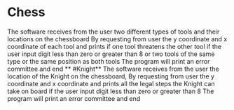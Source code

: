 # Chess
The software receives from the user two different types of tools and their locations on the chessboard
      By requesting from user the y coordinate and x coordinate of each tool and prints if one tool threatens the other tool
      if the user input digit less than zero or greater than 8 or two tools of the same type or the same position as both tools
      The program will print an error committee and end
 ** #Knight**
     The software receives from the user the location of the Knight on the chessboard, By requesting from user
  the y coordinate and x coordinate and prints all the legal steps the Knight can take on board
   if the user input digit less than zero or greater than 8 The program will print an error committee and end

